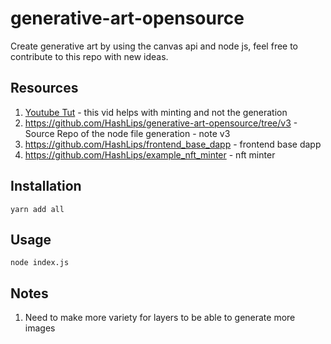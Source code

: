 # generative-art-opensource
Create generative art by using the canvas api and node js, feel free to contribute to this repo with new ideas.

## Resources

1. [Youtube Tut](https://www.youtube.com/watch?v=SD1DTrlJeKM) - this vid helps with minting and not the generation
2. https://github.com/HashLips/generative-art-opensource/tree/v3 - Source Repo of the node file generation - note v3
3. https://github.com/HashLips/frontend_base_dapp - frontend base dapp
4. https://github.com/HashLips/example_nft_minter - nft minter

## Installation
```
yarn add all
```

## Usage

```
node index.js
```

## Notes
1. Need to make more variety for layers to be able to generate more images